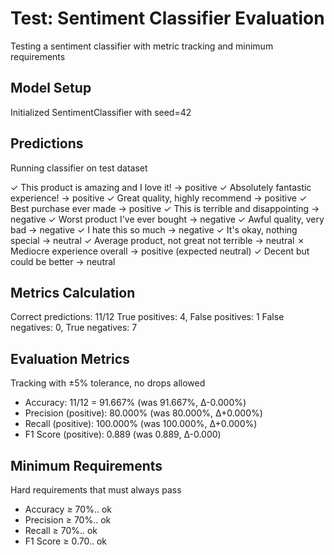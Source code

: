 # Test: Sentiment Classifier Evaluation

Testing a sentiment classifier with metric tracking and minimum requirements


## Model Setup

Initialized SentimentClassifier with seed=42


## Predictions

Running classifier on test dataset

 ✓ This product is amazing and I love it!   → positive
 ✓ Absolutely fantastic experience!         → positive
 ✓ Great quality, highly recommend          → positive
 ✓ Best purchase ever made                  → positive
 ✓ This is terrible and disappointing       → negative
 ✓ Worst product I've ever bought           → negative
 ✓ Awful quality, very bad                  → negative
 ✓ I hate this so much                      → negative
 ✓ It's okay, nothing special               → neutral
 ✓ Average product, not great not terrible  → neutral
 ✗ Mediocre experience overall              → positive (expected neutral)
 ✓ Decent but could be better               → neutral


## Metrics Calculation

Correct predictions: 11/12
True positives: 4, False positives: 1
False negatives: 0, True negatives: 7


## Evaluation Metrics

Tracking with ±5% tolerance, no drops allowed

 * Accuracy: 11/12 = 91.667% (was 91.667%, Δ-0.000%)
 * Precision (positive): 80.000% (was 80.000%, Δ+0.000%)
 * Recall (positive): 100.000% (was 100.000%, Δ+0.000%)
 * F1 Score (positive): 0.889 (was 0.889, Δ-0.000)


## Minimum Requirements

Hard requirements that must always pass

 * Accuracy ≥ 70%.. ok
 * Precision ≥ 70%.. ok
 * Recall ≥ 70%.. ok
 * F1 Score ≥ 0.70.. ok
